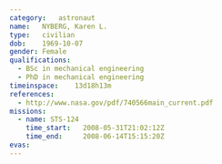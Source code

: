 ```yaml
---
category:	astronaut
name:	NYBERG, Karen L.
type:	civilian
dob:	1969-10-07
gender:	Female
qualifications:
  - BSc in mechanical engineering
  - PhD in mechanical engineering
timeinspace:	13d18h13m
references:
  - http://www.nasa.gov/pdf/740566main_current.pdf
missions:
  - name: STS-124
    time_start:   2008-05-31T21:02:12Z
    time_end:     2008-06-14T15:15:20Z
evas:
---
```

